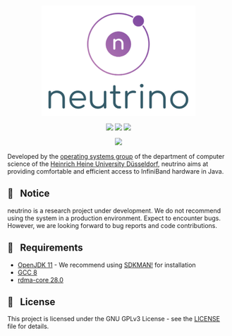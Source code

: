 <p align="center">
  <img src="logo.svg" height=250>
</p>

<p align="center">
  <a href="https://travis-ci.org/hhu-bsinfo/neutrino"><img src="https://travis-ci.org/hhu-bsinfo/neutrino.svg?branch=master"></a>
  <a href="https://openjdk.java.net/projects/jdk/11/"><img src="https://img.shields.io/badge/java-11-blue.svg"></a>
  <a href="https://github.com/hhu-bsinfo/neutrino/blob/master/LICENSE"><img src="https://img.shields.io/badge/license-GPLv3-orange.svg"></a>
</p>

<p align="center">
  <a href="https://www.ej-technologies.com/products/jprofiler/overview.html"><img src="https://www.ej-technologies.com/images/product_banners/jprofiler_large.png"></a>
</p>

Developed by the [operating systems group](https://www.cs.hhu.de/en/research-groups/operating-systems.html) of the department of computer science of the [Heinrich Heine University Düsseldorf](https://www.hhu.de), neutrino aims at providing comfortable and efficient access to InfiniBand hardware in Java.

## :construction: &nbsp; Notice

neutrino is a research project under development. We do not recommend using the system in a production environment. Expect to encounter bugs. However, we are looking forward to bug reports and code contributions.

## :wrench: &nbsp; Requirements

  * [OpenJDK 11](https://openjdk.java.net/projects/jdk/11/) - We recommend using [SDKMAN!](https://sdkman.io) for installation
  * [GCC 8](https://gcc.gnu.org/install/download.html)
  * [rdma-core 28.0](https://github.com/linux-rdma/rdma-core)
  
## :scroll: &nbsp; License

This project is licensed under the GNU GPLv3 License - see the [LICENSE](LICENSE) file for details.